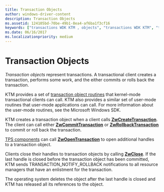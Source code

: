 ```yaml
---
title: Transaction Objects
author: windows-driver-content
description: Transaction Objects
ms.assetid: 124105bd-70be-49b1-8ea4-af6ba1f3cf16
keywords: ["transactions WDK KTM , objects", "transactions WDK KTM", "transactional clients WDK KTM , creating transactions", "Kernel Transaction Manager WDK , transactions", "KTM WDK , transactions", "transaction objects WDK KTM"]
ms.date: 06/16/2017
ms.localizationpriority: medium
---
```


# Transaction Objects


*Transaction objects* represent transactions. A transactional client creates a transaction, performs some work, and the either commits or rolls back the transaction.

KTM provides a set of [transaction object routines](https://msdn.microsoft.com/library/windows/hardware/ff564831) that kernel-mode transactional clients can call. KTM also provides a similar set of user-mode routines that user-mode applications can call. For more information about the user-mode routines, see the Microsoft Windows SDK.

KTM creates a transaction object when a client calls [**ZwCreateTransaction**](https://msdn.microsoft.com/library/windows/hardware/ff566429). The client can call either [**ZwCommitTransaction**](https://msdn.microsoft.com/library/windows/hardware/ff566420) or [**ZwRollbackTransaction**](https://msdn.microsoft.com/library/windows/hardware/ff567086) to commit or roll back the transaction.

[TPS components](understanding-tps-components.md) can call [**ZwOpenTransaction**](https://msdn.microsoft.com/library/windows/hardware/ff567033) to open additional handles to a transaction object.

Clients close their handles to transaction objects by calling [**ZwClose**](https://msdn.microsoft.com/library/windows/hardware/ff566417). If the last handle is closed before the transaction object has been committed, KTM sends TRANSACTION\_NOTIFY\_ROLLBACK notifications to all resource managers that have an enlistment for the transaction.

The operating system deletes the object after the last handle is closed and KTM has released all its references to the object.

 

 




